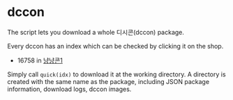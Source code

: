 # dccon

The script lets you download a whole 디시콘(dccon) package.

Every dccon has an index which can be checked by clicking it on the shop.

- 16758 in [냥냥콘1](https://dccon.dcinside.com/#16758)

Simply call `quick(idx)` to download it at the working directory.
A directory is created with the same name as the package, including JSON package information, download logs, dccon images.
